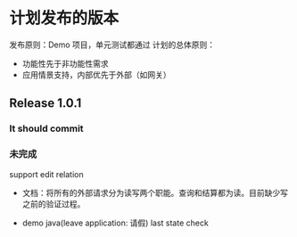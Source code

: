 # 计划发布的版本

发布原则：Demo 项目，单元测试都通过
计划的总体原则：
- 功能性先于非功能性需求
- 应用情景支持，内部优先于外部（如网关）

## Release 1.0.1

### It should commit


### 未完成



support edit relation

- 文档：将所有的外部请求分为读写两个职能。查询和结算都为读。目前缺少写之前的验证过程。


- demo java(leave application: 请假)
    last state check

